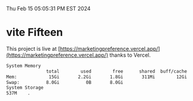 Thu Feb 15 05:05:31 PM EST 2024

# vite Fifteen


This project is live at [https://marketingpreference.vercel.app/](https://marketingpreference.vercel.app/) thanks to Vercel.

```bash
System Memory
               total        used        free      shared  buff/cache   available
Mem:            15Gi       2.2Gi       1.8Gi       311Mi        12Gi        13Gi
Swap:          8.0Gi          0B       8.0Gi
System Storage
537M	.
```
